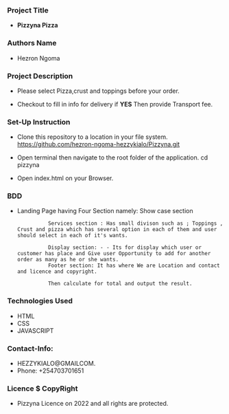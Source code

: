 ### Project Title
- **Pizzyna Pizza**

### Authors Name 
- Hezron Ngoma

### Project Description
- Please select Pizza,crust and toppings before your order.

- Checkout to fill in info for delivery if **YES** Then provide Transport fee.

### Set-Up Instruction
- Clone this repository to a location in your file system. https://github.com/hezron-ngoma-hezzykialo/Pizzyna.git 

- Open terminal  then navigate to the root folder of the application. cd pizzyna

- Open index.html on your Browser.

### BDD
- Landing Page having Four Section namely:
				Show case section

				Services section : Has small divison such as ; Toppings , Crust and pizza which has several option in each of them and user should select in each of it's wants.

				Display section: - - Its for display which user or customer has place and Give user Opportunity to add for another order as many as he or she wants.
				Footer section: It has where We are Location and contact and licence and copyright.

				Then calculate for total and output the result.


### Technologies Used
- HTML
- CSS
- JAVASCRIPT

### Contact-Info:
- HEZZYKIALO@GMAILCOM.
- Phone: +254703701651


### Licence $ CopyRight
- Pizzyna Licence on 2022 and all rights are protected.